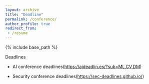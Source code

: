 ```yaml
---
layout: archive
title: "Deadline"
permalink: /conference/
author_profile: true
redirect_from:
 - /resume
---
```


{% include base_path %}








Deadlines

- AI conference deadlines(https://aideadlin.es/?sub=ML,CV,DM)

- Security conference deadlines(https://sec-deadlines.github.io/)
